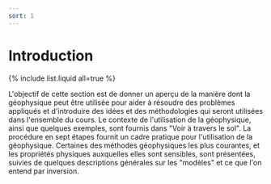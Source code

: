 ```yaml
---
sort: 1
---
```


# Introduction

{% include list.liquid all=true %}

L'objectif de cette section est de donner un aperçu de la manière dont la géophysique peut être utilisée pour aider à résoudre des problèmes appliqués et d'introduire des idées et des méthodologies qui seront utilisées dans l'ensemble du cours. Le contexte de l'utilisation de la géophysique, ainsi que quelques exemples, sont fournis dans "Voir à travers le sol". La procédure en sept étapes fournit un cadre pratique pour l'utilisation de la géophysique. Certaines des méthodes géophysiques les plus courantes, et les propriétés physiques auxquelles elles sont sensibles, sont présentées, suivies de quelques descriptions générales sur les "modèles" et ce que l'on entend par inversion.

